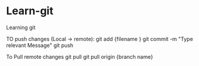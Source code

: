 # Learn-git
Learning git

TO push changes (Local -> remote): 
git add {filename }
git commit -m "Type relevant  Message"
git push


To Pull remote changes 
git pull
git pull origin {branch name}

